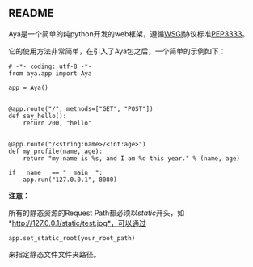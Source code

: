 README
----------
Aya是一个简单的纯python开发的web框架，遵循[WSGI](http://wsgi.readthedocs.org/en/latest/)协议标准[PEP3333](https://www.python.org/dev/peps/pep-3333/)。


它的使用方法非常简单，在引入了Aya包之后，一个简单的示例如下：


    # -*- coding: utf-8 -*-
    from aya.app import Aya
    
    app = Aya()
    
    
    @app.route("/", methods=["GET", "POST"])
    def say_hello():
        return 200, "hello"
    
    
    @app.route("/<string:name>/<int:age>")
    def my_profile(name, age):
        return "my name is %s, and I am %d this year." % (name, age)
    
    if __name__ == "__main__":
        app.run("127.0.0.1", 8080)


**注意：**


所有的静态资源的Request Path都必须以*static*开头，如*http://127.0.0.1/static/test.jpg*，可以通过


    app.set_static_root(your_root_path)
来指定静态文件文件夹路径。